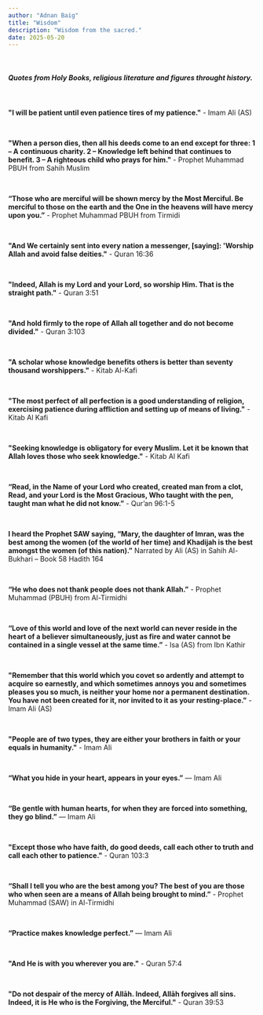 ```yaml
---
author: "Adnan Baig"
title: "Wisdom"
description: "Wisdom from the sacred."
date: 2025-05-20
---
```


<br>

##### Quotes from Holy Books, religious literature and figures throught history.

<br>

**"I will be patient until even patience tires of my patience."** - Imam Ali (AS)

<br>


**"When a person dies, then all his deeds come to an end except for three: 1 – A continuous charity. 2 – Knowledge left behind that continues to benefit. 3 – A righteous child who prays for him."** - Prophet Muhammad PBUH from Sahih Muslim


<br>

**“Those who are merciful will be shown mercy by the Most Merciful. Be merciful to those on the earth and the One in the heavens will have mercy upon you.”** - Prophet Muhammad PBUH from Tirmidi


<br>

**"And We certainly sent into every nation a messenger, [saying]: 'Worship Allah and avoid false deities."** - Quran 16:36

<br>

**"Indeed, Allah is my Lord and your Lord, so worship Him. That is the straight path."** - Quran 3:51


<br>

**"And hold firmly to the rope of Allah all together and do not become divided."** - Quran 3:103


<br>


**"A scholar whose knowledge benefits others is better than seventy thousand worshippers."** - Kitab Al-Kafi


<br>


**"The most perfect of all perfection is a good understanding of religion, exercising patience during affliction and setting up of means of living."** - Kitab Al Kafi


<br>

**"Seeking knowledge is obligatory for every Muslim. Let it be known that Allah loves those who seek knowledge."** - Kitab Al Kafi

<br>

**“Read, in the Name of your Lord who created, created man from a clot, Read, and your Lord is the Most Gracious, Who taught with the pen, taught man what he did not know.”** - Qur’an 96:1-5


<br>

**I heard the Prophet SAW saying, “Mary, the daughter of Imran, was the best among the women (of the world of her time) and Khadijah is the best amongst the women (of this nation).”** Narrated by Ali (AS) in Sahih Al-Bukhari – Book 58 Hadith 164

<br>


**“He who does not thank people does not thank Allah.”** - Prophet Muhammad (PBUH) from Al-Tirmidhi


<br>


**“Love of this world and love of the next world can never reside in the heart of a believer simultaneously, just as fire and water cannot be contained in a single vessel at the same time.”** - Isa (AS) from Ibn Kathir


<br>

**"Remember that this world which you covet so ardently and attempt to acquire so earnestly, and which sometimes annoys you and sometimes pleases you so much, is neither your home nor a permanent destination. You have not been created for it, nor invited to it as your resting-place."** - Imam Ali (AS)

<br>

**"People are of two types, they are either your brothers in faith or your equals in humanity."** - Imam Ali



<br>

**“What you hide in your heart, appears in your eyes.”** ― Imam Ali 

<br>


**“Be gentle with human hearts, for when they are forced into something, they go blind.”** ― Imam Ali 


<br>

 **"Except those who have faith, do good deeds, call each other to truth and call each other to patience."** - Quran 103:3

<br>



**“Shall I tell you who are the best among you? The best of you are those who when seen are a means of Allah being brought to mind.”** - Prophet Muhammad (SAW) in Al-Tirmidhi

<br>


**“Practice makes knowledge perfect.”** ― Imam Ali 

<br>

**"And He is with you wherever you are."** - Quran 57:4

<br>

 **"Do not despair of the mercy of Allāh. Indeed, Allāh forgives all sins. Indeed, it is He who is the Forgiving, the Merciful."** -  Quran 39:53

<br>



<!-- **"verse"** - Reference -->
